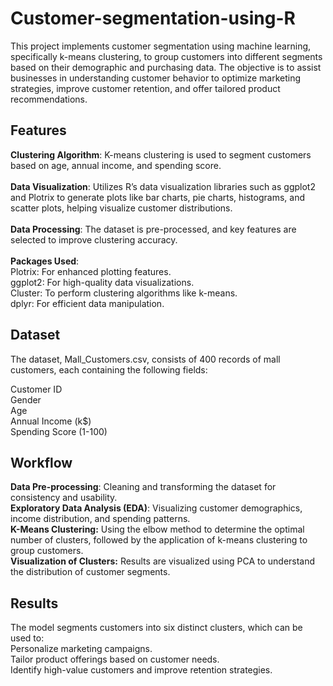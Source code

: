 # Customer-segmentation-using-R
This project implements customer segmentation using machine learning, specifically k-means clustering, to group customers into different segments based on their demographic and purchasing data. The objective is to assist businesses in understanding customer behavior to optimize marketing strategies, improve customer retention, and offer tailored product recommendations.

## Features
**Clustering Algorithm**: K-means clustering is used to segment customers based on age, annual income, and spending score.<br/>\
**Data Visualization**: Utilizes R’s data visualization libraries such as ggplot2 and Plotrix to generate plots like bar charts, pie charts, histograms, and scatter plots, helping visualize customer distributions.<br/>\
**Data Processing**: The dataset is pre-processed, and key features are selected to improve clustering accuracy.<br/>\
**Packages Used**:<br/>
Plotrix: For enhanced plotting features.<br/>
ggplot2: For high-quality data visualizations.<br/>
Cluster: To perform clustering algorithms like k-means.<br/>
dplyr: For efficient data manipulation.<br/>
## Dataset
The dataset, Mall_Customers.csv, consists of 400 records of mall customers, each containing the following fields:<br/>

Customer ID<br/>
Gender<br/>
Age<br/>
Annual Income (k$)<br/>
Spending Score (1-100)<br/>
## Workflow

**Data Pre-processing**: Cleaning and transforming the dataset for consistency and usability.\
**Exploratory Data Analysis (EDA)**: Visualizing customer demographics, income distribution, and spending patterns.\
**K-Means Clustering:** Using the elbow method to determine the optimal number of clusters, followed by the application of k-means clustering to group customers.\
**Visualization of Clusters:** Results are visualized using PCA to understand the distribution of customer segments.
## Results
The model segments customers into six distinct clusters, which can be used to:\
Personalize marketing campaigns.\
Tailor product offerings based on customer needs.\
Identify high-value customers and improve retention strategies.

